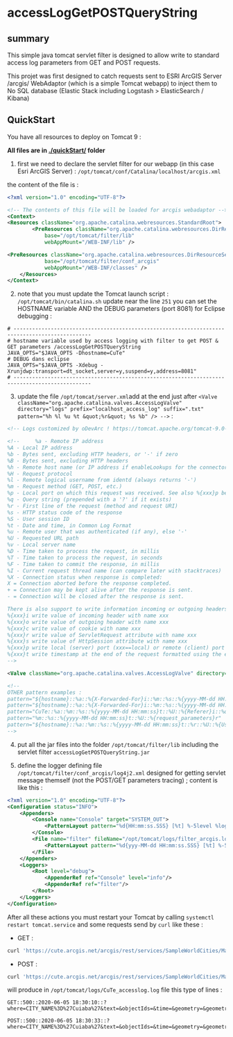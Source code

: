 # accessLogGetPOSTQueryString


## summary

This simple java tomcat servlet filter is designed to allow write to standard access log parameters from GET and POST requests.

This projet was first designed to catch requests sent to ESRI ArcGIS Server /arcgis/ WebAdaptor (which is a simple Tomcat webapp) to inject them to No SQL database (Elastic Stack including Logstash > ElasticSearch / Kibana) 

## QuickStart 

You have all resources to deploy on Tomcat 9 : 

**All files are in [./quickStart/](./quickStart/) folder**

1) first we need to declare the servlet filter for our webapp (in this case Esri ArcGIS Server) : `/opt/tomcat/conf/Catalina/localhost/arcgis.xml` 

the content of the file is : 

```xml
<?xml version="1.0" encoding="UTF-8"?>

<!-- The contents of this file will be loaded for arcgis webadaptor -->
<Context>
<Resources className="org.apache.catalina.webresources.StandardRoot">    
        <PreResources className="org.apache.catalina.webresources.DirResourceSet"
            base="/opt/tomcat/filter/lib"
            webAppMount="/WEB-INF/lib" />

<PreResources className="org.apache.catalina.webresources.DirResourceSet"
            base="/opt/tomcat/filter/conf_arcgis"
            webAppMount="/WEB-INF/classes" />
    </Resources>
</Context>
```
2) note that you must update the Tomcat launch script : `/opt/tomcat/bin/catalina.sh` update near the line `251` you can set the HOSTNAME variable AND the DEBUG parameters (port 8081) for Eclipse debugging : 

```
# -----------------------------------------------------------------------------------------------
# hostname variable used by access logging with filter to get POST & GET parameters /accessLogGetPOSTQueryString
JAVA_OPTS="$JAVA_OPTS -Dhostname=CuTe"
# DEBUG dans eclipse
JAVA_OPTS="$JAVA_OPTS -Xdebug -Xrunjdwp:transport=dt_socket,server=y,suspend=y,address=8081"
# -----------------------------------------------------------------------------------------------
```


3) update the file `/opt/tomcat/server.xml`add at the end just after `<Valve className="org.apache.catalina.valves.AccessLogValve" directory="logs" prefix="localhost_access_log" suffix=".txt" pattern="%h %l %u %t &quot;%r&quot; %s %b" />
    -->` :

```xml
<!-- Logs customized by oDevArc ! https://tomcat.apache.org/tomcat-9.0-doc/config/valve.html#Access_Logging -->

<!--     %a - Remote IP address
%A - Local IP address
%b - Bytes sent, excluding HTTP headers, or '-' if zero
%B - Bytes sent, excluding HTTP headers
%h - Remote host name (or IP address if enableLookups for the connector is false)
%H - Request protocol
%l - Remote logical username from identd (always returns '-')
%m - Request method (GET, POST, etc.)
%p - Local port on which this request was received. See also %{xxx}p below.
%q - Query string (prepended with a '?' if it exists)
%r - First line of the request (method and request URI)
%s - HTTP status code of the response
%S - User session ID
%t - Date and time, in Common Log Format
%u - Remote user that was authenticated (if any), else '-'
%U - Requested URL path
%v - Local server name
%D - Time taken to process the request, in millis
%T - Time taken to process the request, in seconds
%F - Time taken to commit the response, in millis
%I - Current request thread name (can compare later with stacktraces)
%X - Connection status when response is completed:
X = Connection aborted before the response completed.
+ = Connection may be kept alive after the response is sent.
- = Connection will be closed after the response is sent.

There is also support to write information incoming or outgoing headers, cookies, session or request attributes and special timestamp formats. It is modeled after the Apache HTTP Server log configuration syntax. Each of them can be used multiple times with different xxx keys:
%{xxx}i write value of incoming header with name xxx
%{xxx}o write value of outgoing header with name xxx
%{xxx}c write value of cookie with name xxx
%{xxx}r write value of ServletRequest attribute with name xxx
%{xxx}s write value of HttpSession attribute with name xxx
%{xxx}p write local (server) port (xxx==local) or remote (client) port (xxx=remote)
%{xxx}t write timestamp at the end of the request formatted using the enhanced SimpleDateFormat pattern xxx
-->

<Valve className="org.apache.catalina.valves.AccessLogValve" directory="logs" fileDateFormat="_yyyyMMdd" pattern="%m::%s::%{yyyy-MM-dd HH:mm:ss}t::%{request_parameters}r" prefix="${hostname}_accesslog" renameOnRotate="true" resolveHosts="false" suffix=".log" encoding="UTF-8"/>

<!-- 
OTHER pattern examples :
pattern="${hostname}::%a::%{X-Forwarded-For}i::%m::%s::%{yyyy-MM-dd HH:mm:ss}t::%r::%{User-Agent}i::%{Referer}i::%b::%D::%{request_parameters}r"
pattern="${hostname}::%a::%{X-Forwarded-For}i::%m::%s::%{yyyy-MM-dd HH:mm:ss}t::%U::%{User-Agent}i::%{Referer}i::%b::%D::%{request_parameters}r"
pattern="CuTe::%a::%m::%s::%{yyyy-MM-dd HH:mm:ss}t::%U::%{Referer}i::%q::%{User-Agent}i::%b::%D::%{agstoken}c::%{request_parameters}r"
pattern="%m::%s::%{yyyy-MM-dd HH:mm:ss}t::%U::%{request_parameters}r"
pattern="${hostname}::%a::%m::%s::%{yyyy-MM-dd HH:mm:ss}t::%r::%U::%{User-Agent}i::%b::%D::%{request_parameters}r"
-->

```

4) put all the jar files into the folder `/opt/tomcat/filter/lib` including the servlet filter `accessLogGetPOSTQueryString.jar`

5) define the logger defining file `/opt/tomcat/filter/conf_arcgis/log4j2.xml` designed for getting servlet message themself (not the POST/GET parameters tracing) ; content is like this :

```xml
<?xml version="1.0" encoding="UTF-8"?>
<Configuration status="INFO">
    <Appenders>
        <Console name="Console" target="SYSTEM_OUT">
            <PatternLayout pattern="%d{HH:mm:ss.SSS} [%t] %-5level %logger{36} - %msg%n" />
        </Console>
        <File name="filter" fileName="/opt/tomcat/logs/filter_arcgis.log" immediateFlush="true" append="false">
            <PatternLayout pattern="%d{yyy-MM-dd HH:mm:ss.SSS} [%t] %-5level %logger{36} - %msg%n"/>
        </File>
    </Appenders>
    <Loggers>
        <Root level="debug">
            <AppenderRef ref="Console" level="info"/>
            <AppenderRef ref="filter"/>
        </Root>
    </Loggers>
</Configuration>
```

After all these actions you must restart your Tomcat by calling `systemctl restart tomcat.service` and some requests send by `curl` like these : 

- GET : 

```bash
curl 'https://cute.arcgis.net/arcgis/rest/services/SampleWorldCities/MapServer/0/query?where=CITY_NAME%3D%27Cuiaba%27&text=&objectIds=&time=&geometry=&geometryType=esriGeometryEnvelope&inSR=&spatialRel=esriSpatialRelIntersects&relationParam=&outFields=*&returnGeometry=true&returnTrueCurves=false&maxAllowableOffset=&geometryPrecision=&outSR=&having=&returnIdsOnly=false&returnCountOnly=false&orderByFields=&groupByFieldsForStatistics=&outStatistics=&returnZ=false&returnM=false&gdbVersion=&historicMoment=&returnDistinctValues=false&resultOffset=&resultRecordCount=&queryByDistance=&returnExtentOnly=false&datumTransformation=&parameterValues=&rangeValues=&quantizationParameters=&featureEncoding=esriDefault&f=json' -H 'User-Agent: cURL' -H 'Accept: text/html,application/xhtml+xml,application/xml;q=0.9,image/webp,*/*;q=0.8' -H 'Accept-Language: en-US,en;q=0.8,fr;q=0.5,fr-FR;q=0.3' --compressed -H 'Connection: keep-alive' -H 'Referer: https://cute.esrifrance.net/arcgis/rest/services/SampleWorldCities/MapServer/0/query' -H 'Upgrade-Insecure-Requests: 1' -H 'Pragma: no-cache' -H 'Cache-Control: no-cache'
```

- POST :

```bash
curl 'https://cute.arcgis.net/arcgis/rest/services/SampleWorldCities/MapServer/0/query' -H 'User-Agent: cURL' -H 'Accept: text/html,application/xhtml+xml,application/xml;q=0.9,image/webp,*/*;q=0.8' -H 'Accept-Language: en-US,en;q=0.8,fr;q=0.5,fr-FR;q=0.3' --compressed -H 'Content-Type: application/x-www-form-urlencoded' -H 'Origin: https://cute.esrifrance.net' -H 'Connection: keep-alive' -H 'Referer: https://cute.esrifrance.net/arcgis/rest/services/SampleWorldCities/MapServer/0/query?where=CITY_NAME%3D%27Cuiaba%27&text=&objectIds=&time=&geometry=&geometryType=esriGeometryEnvelope&inSR=&spatialRel=esriSpatialRelIntersects&relationParam=&outFields=*&returnGeometry=true&returnTrueCurves=false&maxAllowableOffset=&geometryPrecision=&outSR=&having=&returnIdsOnly=false&returnCountOnly=false&orderByFields=&groupByFieldsForStatistics=&outStatistics=&returnZ=false&returnM=false&gdbVersion=&historicMoment=&returnDistinctValues=false&resultOffset=&resultRecordCount=&queryByDistance=&returnExtentOnly=false&datumTransformation=&parameterValues=&rangeValues=&quantizationParameters=&featureEncoding=esriDefault&f=html' -H 'Upgrade-Insecure-Requests: 1' -H 'Pragma: no-cache' -H 'Cache-Control: no-cache' --data 'where=CITY_NAME%3D%27Cuiaba%27&text=&objectIds=&time=&geometry=&geometryType=esriGeometryEnvelope&inSR=&spatialRel=esriSpatialRelIntersects&relationParam=&outFields=*&returnGeometry=true&returnTrueCurves=false&maxAllowableOffset=&geometryPrecision=&outSR=&having=&returnIdsOnly=false&returnCountOnly=false&orderByFields=&groupByFieldsForStatistics=&outStatistics=&returnZ=false&returnM=false&gdbVersion=&historicMoment=&returnjsoninctValues=false&resultOffset=&resultRecordCount=&queryByDistance=&returnExtentOnly=false&datumTransformation=&parameterValues=&rangeValues=&quantizationParameters=&featureEncoding=esriDefault&f=json'
```

will produce in `/opt/tomcat/logs/CuTe_accesslog.log` file this type of lines :

```
GET::500::2020-06-05 18:30:10::?where=CITY_NAME%3D%27Cuiaba%27&text=&objectIds=&time=&geometry=&geometryType=esriGeometryEnvelope&inSR=&spatialRel=esriSpatialRelIntersects&relationParam=&outFields=*&returnGeometry=true&returnTrueCurves=false&maxAllowableOffset=&geometryPrecision=&outSR=&having=&returnIdsOnly=false&returnCountOnly=false&orderByFields=&groupByFieldsForStatistics=&outStatistics=&returnZ=false&returnM=false&gdbVersion=&historicMoment=&returnDistinctValues=false&resultOffset=&resultRecordCount=&queryByDistance=&returnExtentOnly=false&datumTransformation=&parameterValues=&rangeValues=&quantizationParameters=&featureEncoding=esriDefault&f=json

POST::500::2020-06-05 18:30:33::?where=CITY_NAME%3D%27Cuiaba%27&text=&objectIds=&time=&geometry=&geometryType=esriGeometryEnvelope&inSR=&spatialRel=esriSpatialRelIntersects&relationParam=&outFields=*&returnGeometry=true&returnTrueCurves=false&maxAllowableOffset=&geometryPrecision=&outSR=&having=&returnIdsOnly=false&returnCountOnly=false&orderByFields=&groupByFieldsForStatistics=&outStatistics=&returnZ=false&returnM=false&gdbVersion=&historicMoment=&returnjsoninctValues=false&resultOffset=&resultRecordCount=&queryByDistance=&returnExtentOnly=false&datumTransformation=&parameterValues=&rangeValues=&quantizationParameters=&featureEncoding=esriDefault&f=json
```

